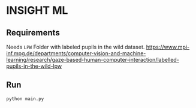 # INSIGHT ML 

## Requirements
Needs `LPW` Folder with labeled pupils in the wild dataset. 
https://www.mpi-inf.mpg.de/departments/computer-vision-and-machine-learning/research/gaze-based-human-computer-interaction/labelled-pupils-in-the-wild-lpw 

## Run
```
python main.py
```